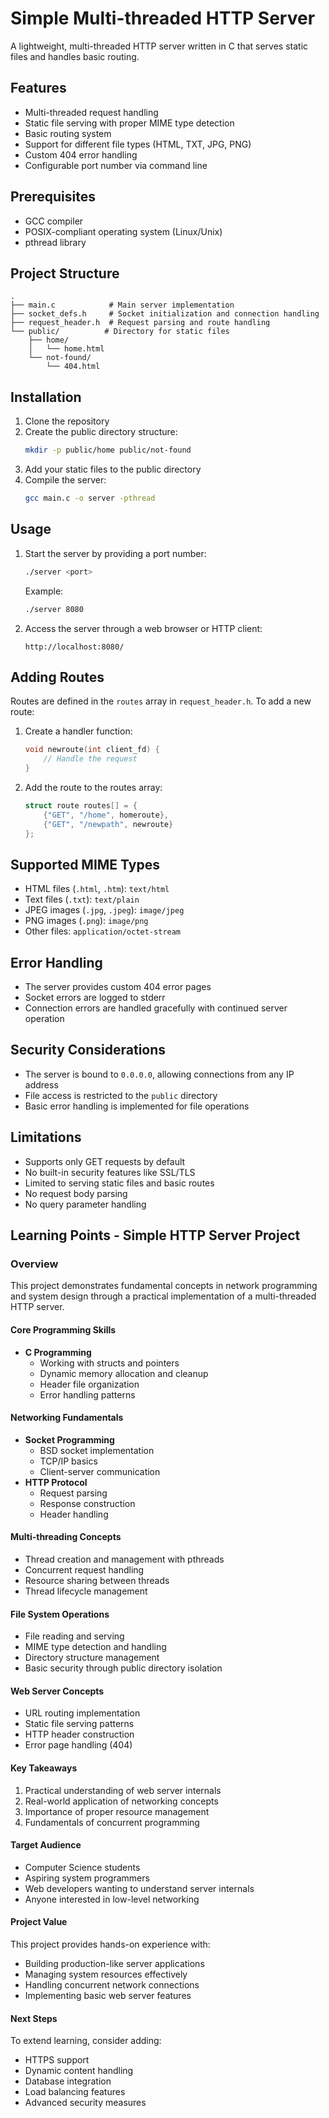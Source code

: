 # Simple Multi-threaded HTTP Server

A lightweight, multi-threaded HTTP server written in C that serves static files and handles basic routing.

## Features

- Multi-threaded request handling
- Static file serving with proper MIME type detection
- Basic routing system
- Support for different file types (HTML, TXT, JPG, PNG)
- Custom 404 error handling
- Configurable port number via command line

## Prerequisites

- GCC compiler
- POSIX-compliant operating system (Linux/Unix)
- pthread library

## Project Structure

```
.
├── main.c            # Main server implementation
├── socket_defs.h     # Socket initialization and connection handling
├── request_header.h  # Request parsing and route handling
└── public/          # Directory for static files
    ├── home/
    │   └── home.html
    └── not-found/
        └── 404.html
```

## Installation

1. Clone the repository
2. Create the public directory structure:
   ```bash
   mkdir -p public/home public/not-found
   ```
3. Add your static files to the public directory
4. Compile the server:
   ```bash
   gcc main.c -o server -pthread
   ```

## Usage

1. Start the server by providing a port number:
   ```bash
   ./server <port>
   ```
   Example:
   ```bash
   ./server 8080
   ```

2. Access the server through a web browser or HTTP client:
   ```
   http://localhost:8080/
   ```

## Adding Routes

Routes are defined in the `routes` array in `request_header.h`. To add a new route:

1. Create a handler function:
   ```c
   void newroute(int client_fd) {
       // Handle the request
   }
   ```

2. Add the route to the routes array:
   ```c
   struct route routes[] = {
       {"GET", "/home", homeroute},
       {"GET", "/newpath", newroute}
   };
   ```

## Supported MIME Types

- HTML files (`.html`, `.htm`): `text/html`
- Text files (`.txt`): `text/plain`
- JPEG images (`.jpg`, `.jpeg`): `image/jpeg`
- PNG images (`.png`): `image/png`
- Other files: `application/octet-stream`

## Error Handling

- The server provides custom 404 error pages
- Socket errors are logged to stderr
- Connection errors are handled gracefully with continued server operation

## Security Considerations

- The server is bound to `0.0.0.0`, allowing connections from any IP address
- File access is restricted to the `public` directory
- Basic error handling is implemented for file operations

## Limitations

- Supports only GET requests by default
- No built-in security features like SSL/TLS
- Limited to serving static files and basic routes
- No request body parsing
- No query parameter handling


## Learning Points - Simple HTTP Server Project

### Overview
This project demonstrates fundamental concepts in network programming and system design through a practical implementation of a multi-threaded HTTP server.

#### Core Programming Skills
- **C Programming**
  - Working with structs and pointers
  - Dynamic memory allocation and cleanup
  - Header file organization
  - Error handling patterns

#### Networking Fundamentals
- **Socket Programming**
  - BSD socket implementation
  - TCP/IP basics
  - Client-server communication
- **HTTP Protocol**
  - Request parsing
  - Response construction
  - Header handling

#### Multi-threading Concepts
- Thread creation and management with pthreads
- Concurrent request handling
- Resource sharing between threads
- Thread lifecycle management

#### File System Operations
- File reading and serving
- MIME type detection and handling
- Directory structure management
- Basic security through public directory isolation

#### Web Server Concepts
- URL routing implementation
- Static file serving patterns
- HTTP header construction
- Error page handling (404)

#### Key Takeaways
1. Practical understanding of web server internals
2. Real-world application of networking concepts
3. Importance of proper resource management
4. Fundamentals of concurrent programming

#### Target Audience
- Computer Science students
- Aspiring system programmers
- Web developers wanting to understand server internals
- Anyone interested in low-level networking

#### Project Value
This project provides hands-on experience with:
- Building production-like server applications
- Managing system resources effectively
- Handling concurrent network connections
- Implementing basic web server features

#### Next Steps
To extend learning, consider adding:
- HTTPS support
- Dynamic content handling
- Database integration
- Load balancing features
- Advanced security measures
